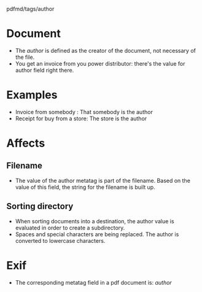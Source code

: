 pdfmd/tags/author

# Document
* The *author* is defined as the creator of the document, not necessary of the file.
* You get an invoice from you power distributor: there's the value for author field right there.

# Examples

* Invoice from somebody : That somebody is the author
* Receipt for buy from a store: The store is the author

# Affects
## Filename
* The value of the author metatag is part of the filename. Based on the value of this field, the string for the filename is built up.

## Sorting directory
* When sorting documents into a destination, the author value is evaluated in order to create a subdirectory.
* Spaces and special characters are being replaced. The author is converted to lowercase characters.

# Exif
* The corresponding metatag field in a pdf document is: *author*

